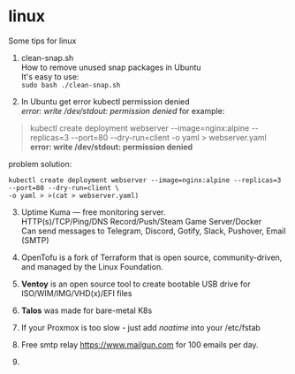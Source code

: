 # linux
Some tips for linux


1. clean-snap.sh  
   How to remove unused snap packages in Ubuntu  
   It's easy to use:  
```sudo bash ./clean-snap.sh```

2. In Ubuntu get error kubectl permission denied  
   _error: write /dev/stdout: permission denied_
for example:
>kubectl create deployment webserver --image=nginx:alpine --replicas=3 --port=80 --dry-run=client -o yaml > webserver.yaml  
>**error: write /dev/stdout: permission denied**

problem solution:
```
kubectl create deployment webserver --image=nginx:alpine --replicas=3 --port=80 --dry-run=client \
-o yaml > >(cat > webserver.yaml)
```  
  
3. Uptime Kuma — free monitoring server.  
   HTTP(s)/TCP/Ping/DNS Record/Push/Steam Game Server/Docker  
   Can send messages to Telegram, Discord, Gotify, Slack, Pushover, Email (SMTP)  

4. OpenTofu is a fork of Terraform that is open source, community-driven, and managed by the Linux Foundation.
   
5. **Ventoy** is an open source tool to create bootable USB drive for ISO/WIM/IMG/VHD(x)/EFI files
6. **Talos** was made for bare-metal K8s  
7. If your Proxmox is too slow - just add _noatime_ into your /etc/fstab
8. Free smtp relay https://www.mailgun.com for 100 emails per day.
9.     

